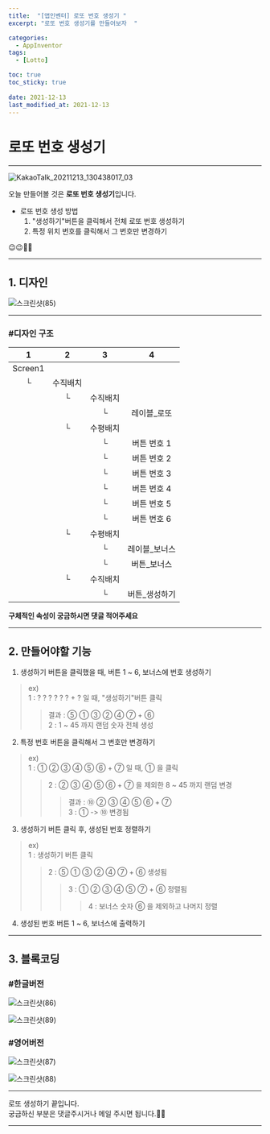 ```yaml
---
title:  "[앱인벤터] 로또 번호 생성기 "
excerpt: "로또 번호 생성기를 만들어보자  "

categories:
  - AppInventor
tags:
  - [Lotto]

toc: true
toc_sticky: true
 
date: 2021-12-13
last_modified_at: 2021-12-13
---
```


# 로또 번호 생성기

---  

![KakaoTalk_20211213_130438017_03](https://user-images.githubusercontent.com/55564114/145751009-4138e02f-dc89-4211-a197-a9d89c39a296.png)


오늘 만들어볼 것은 **로또 번호 생성기**입니다.  
- 로또 번호 생성 방법  
  1. "생성하기"버튼을 클릭해서 전체 로또 번호 생성하기  
  2. 특정 위치 번호를 클릭해서 그 번호만 변경하기  

😉😉🥰🥰

---


## 1. 디자인

![스크린샷(85)](https://user-images.githubusercontent.com/55564114/145751189-694155e6-b3a1-4194-b059-868cde85e241.png)


---

### #디자인 구조

| 1 | 2 | 3 | 4 | 
| :---: | :---: | :---: | :---: | 
| Screen1 |  |  |
|└|수직배치|
||└|수직배치|
|||└|레이블_로또|
||└|수평배치|
|||└|버튼 번호 1|
|||└|버튼 번호 2|
|||└|버튼 번호 3|
|||└|버튼 번호 4|
|||└|버튼 번호 5|
|||└|버튼 번호 6|
||└|수평배치|
|||└|레이블_보너스|
|||└|버튼_보너스|
||└|수직배치|
|||└|버튼_생성하기|  

  

**구체적인 속성이 궁금하시면 댓글 적어주세요**

---

## 2. 만들어야할 기능 

1. 생성하기 버튼을 클릭했을 때, 버튼 1 ~ 6, 보너스에 번호 생성하기  
> ex)  
> 1 : ? ? ? ? ? ? + ? 일 때, "생성하기"버튼 클릭  
>> 결과 : ⑤ ① ③ ② ④ ⑦ + ⑥  
>> 2 : 1 ~ 45 까지 랜덤 숫자 전체 생성  

2. 특정 번호 버튼을 클릭해서 그 번호만 변경하기  
  > ex)  
  > 1 : ① ② ③ ④ ⑤ ⑥ + ⑦ 일 때, ① 을 클릭  
  >> 2 : ② ③ ④ ⑤ ⑥ + ⑦ 을 제외한 8 ~ 45 까지 랜덤 변경  
  >>> 결과 : ⑩ ② ③ ④ ⑤ ⑥ + ⑦  
  >>> 3 : ① -> ⑩ 변경됨  

3. 생성하기 버튼 클릭 후, 생성된 번호 정렬하기  
> ex)  
> 1 : 생성하기 버튼 클릭  
>> 2 : ⑤ ① ③ ② ④ ⑦ + ⑥ 생성됨  
>>> 3 : ① ② ③ ④ ⑤ ⑦ + ⑥ 정렬됨  
>>>> 4 : 보너스 숫자 ⑥ 을 제외하고 나머지 정렬  

4. 생성된 번호 버튼 1 ~ 6, 보너스에 출력하기  

---

## 3. 블록코딩

### #한글버전
![스크린샷(86)](https://user-images.githubusercontent.com/55564114/145752989-6b8687d2-c2b2-462d-b29d-857baae81245.png)  

![스크린샷(89)](https://user-images.githubusercontent.com/55564114/145753015-2fad9f55-4d89-47a9-afaa-15d6905d9375.png)  


### #영어버전
![스크린샷(87)](https://user-images.githubusercontent.com/55564114/145753036-cadff4cd-ca04-4519-bd01-b21fc02c5a28.png)  

![스크린샷(88)](https://user-images.githubusercontent.com/55564114/145753050-bf0c9dca-12b5-477c-99b3-0c51a575c98a.png)  

---

로또 생성하기 끝입니다.  
궁금하신 부분은 댓글주시거나 메일 주시면 됩니다.🥰🥰  

---

